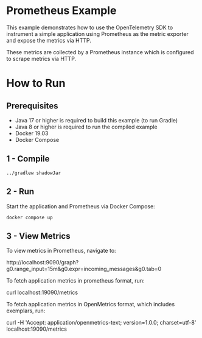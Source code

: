# Prometheus Example

This example demonstrates how to use the OpenTelemetry SDK to instrument a
simple application using Prometheus as the metric exporter and expose the
metrics via HTTP.

These metrics are collected by a Prometheus instance which is configured to scrape
metrics via HTTP.

# How to Run

## Prerequisites

* Java 17 or higher is required to build this example (to run Gradle)
* Java 8 or higher is required to run the compiled example
* Docker 19.03
* Docker Compose

## 1 - Compile

```shell script
../gradlew shadowJar
```

## 2 - Run

Start the application and Prometheus via Docker Compose:

```shell
docker compose up
```

## 3 - View Metrics

To view metrics in Prometheus, navigate to:

http://localhost:9090/graph?g0.range_input=15m&g0.expr=incoming_messages&g0.tab=0

To fetch application metrics in prometheus format, run:

curl localhost:19090/metrics

To fetch application metrics in OpenMetrics format, which includes exemplars, run:

curl -H 'Accept: application/openmetrics-text; version=1.0.0; charset=utf-8' localhost:19090/metrics

